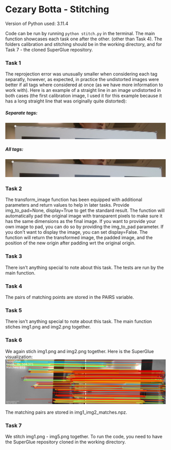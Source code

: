 # Cezary Botta - Stitching

Version of Python used: 3.11.4

Code can be run by running ```python stitch.py``` in the terminal. The main function showcases each task one after the other.
(other than Task 4). The folders calibration and stitching should be in the working directory, and for Task 7 - the cloned SuperGlue repository.

### Task 1
The reprojection error was unusually smaller when considering each tag separatly, however, as expected, in practice the undistorted images were better if all tags where considered at once (as we have more information to work with). Here is an example of a straight line in an image undistorted in both cases (the first calibration image, I used it for this example because it has a long straight line that was originally quite distorted):

##### Separate tags:
![image](single_tag.png)

##### All tags:
![image](all_tags.png)


### Task 2
The transform_image function has been equipped with additional parameters and return values to help in later tasks.
Provide img_to_pad=None, display=True to get the standard result. The function will automatically pad the original image with
transparent pixels to make sure it has the same dimensions as the final image. If you want to provide your own image to pad, you can do so by providing the img_to_pad parameter. If you don't want to display the image, you can set display=False. The
function will return the transformed image, the padded image, and the position of the new origin after padding wrt the original origin.


### Task 3
There isn't anything special to note about this task. The tests are run by the main function.


### Task 4
The pairs of matching points are stored in the PAIRS variable.


### Task 5
There isn't anything special to note about this task. The main function stiches img1.png and img2.png together.


### Task 6
We again stich img1.png and img2.png together. Here is the SuperGlue visualization:
![image](img1_img2_matches.png)

The matching pairs are stored in img1_img2_matches.npz.


### Task 7
We stitch img1.png - img5.png together. To run the code, you need to have the SuperGlue repository cloned in the working directory.
